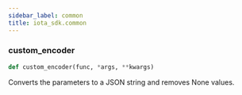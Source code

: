 ```yaml
---
sidebar_label: common
title: iota_sdk.common
---
```


### custom\_encoder

```python
def custom_encoder(func, *args, **kwargs)
```

Converts the parameters to a JSON string and removes None values.

